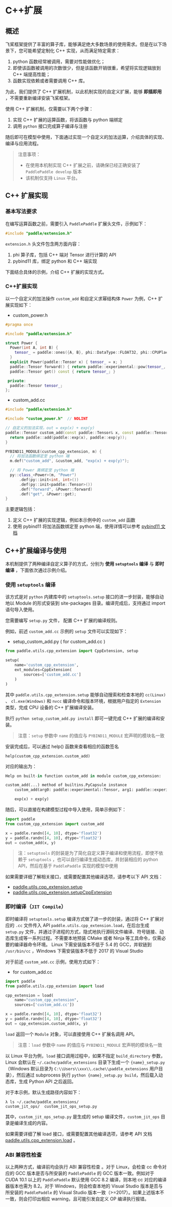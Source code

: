 # C++扩展

## 概述

飞桨框架提供了丰富的算子库，能够满足绝大多数场景的使用需求。但是在以下场景下，您可能希望定制化 C++ 实现，从而满足特定需求：

1. python 函数经常被调用，需要对性能做优化；
2. 即使该函数被调用的次数很少，但是该函数开销很重，希望将实现逻辑放到 C++ 端提高性能；
3. 函数实现依赖或者需要调用 C++ 库。

为此，我们提供了 C++ 扩展机制，以此机制实现的自定义扩展，能够 **即插即用** ，不需要重新编译安装飞桨框架。

使用 C++ 扩展机制，仅需要以下两个步骤：

1. 实现 C++ 扩展的运算函数，将该函数与 python 端绑定
2. 调用 `python` 接口完成算子编译与注册

随后即可在模型中使用，下面通过实现一个自定义的加法运算，介绍具体的实现、编译与应用流程。

> 注意事项：
>
> - 在使用本机制实现 C++ 扩展之前，请确保已经正确安装了 `PaddlePaddle develop` 版本
> - 该机制仅支持 `Linux` 平台。

## C++ 扩展实现

### 基本写法要求

在编写运算函数之前，需要引入 `PaddlePaddle` 扩展头文件，示例如下：

```c++
#include "paddle/extension.h"
```

`extension.h` 头文件包含两方面内容：

1. phi 算子库，包括 C++ 端对 Tensor 进行计算的 API
2. pybind11 库，绑定 python 和 C++ 端实现

下面结合具体的示例，介绍 C++ 扩展的实现方式。

### C++扩展实现

以一个自定义的加法操作 `custom_add` 和自定义求幂结构体 `Power` 为例，C++ 扩展实现如下：

- custom_power.h

```c++
#pragma once

#include "paddle/extension.h"

struct Power {
  Power(int A, int B) {
    tensor_ = paddle::ones({A, B}, phi::DataType::FLOAT32, phi::CPUPlace());
  }
  explicit Power(paddle::Tensor x) { tensor_ = x; }
  paddle::Tensor forward() { return paddle::experimental::pow(tensor_, 2); }
  paddle::Tensor get() const { return tensor_; }

 private:
  paddle::Tensor tensor_;
};
```

- custom_add.cc

```c++
#include "paddle/extension.h"

#include "custom_power.h"  // NOLINT

// 自定义的加法实现，out = exp(x) + exp(y)
paddle::Tensor custom_add(const paddle::Tensor& x, const paddle::Tensor& y) {
  return paddle::add(paddle::exp(x), paddle::exp(y));
}

PYBIND11_MODULE(custom_cpp_extension, m) {
  // 将加法函数绑定至 python 端
  m.def("custom_add", &custom_add, "exp(x) + exp(y)");

  // 将 Power 类绑定至 python 端
  py::class_<Power>(m, "Power")
      .def(py::init<int, int>())
      .def(py::init<paddle::Tensor>())
      .def("forward", &Power::forward)
      .def("get", &Power::get);
}
```

主要逻辑包括：

1. 定义 C++ 扩展的实现逻辑，例如本示例中的 `custom_add` 函数
2. 使用 pybind11 将加法函数绑定至 python 端，使用详情可以参考 [pybind11 文档](https://pybind11.readthedocs.io/en/stable/)

## C++扩展编译与使用

本机制提供了两种编译自定义算子的方式，分别为 **使用 `setuptools` 编译** 与 **即时编译** ，下面依次通过示例介绍。

### 使用 `setuptools` 编译

该方式是对 `python` 内建库中的 `setuptools.setup` 接口的进一步封装，能够自动地以 Module 的形式安装到 site-packages 目录。编译完成后，支持通过 import 语句导入使用。

您需要编写 `setup.py` 文件， 配置 C++ 扩展的编译规则。

例如，前述 `custom_add.cc` 示例的 `setup` 文件可以实现如下：

- setup_custom_add.py ( for custom_add.cc )

```python
from paddle.utils.cpp_extension import CppExtension, setup

setup(
    name='custom_cpp_extension',
    ext_modules=CppExtension(
        sources=['custom_add.cc']
    )
)
```

其中 `paddle.utils.cpp_extension.setup` 能够自动搜索和检查本地的 `cc(Linux)` 、 `cl.exe(Windows)` 和 `nvcc` 编译命令和版本环境，根据用户指定的 `Extension` 类型，完成 CPU 设备的 C++ 扩展编译安装。

执行 `python setup_custom_add.py install` 即可一键完成 C++ 扩展的编译和安装。

> 注意：`setup` 参数中 `name` 的值应与 `PYBIND11_MODULE` 宏声明的模块名一致

安装完成后，可以通过 help() 函数来查看相应的函数签名

```python-repl
help(custom_cpp_extension.custom_add)
```

对应的输出为：

```python
Help on built-in function custom_add in module custom_cpp_extension:

custom_add(...) method of builtins.PyCapsule instance
    custom_add(arg0: paddle::experimental::Tensor, arg1: paddle::experimental::Tensor) -> paddle::experimental::Tensor

    exp(x) + exp(y)

```

随后，可以直接在构建模型过程中导入使用，简单示例如下：

```python
import paddle
from custom_cpp_extension import custom_add

x = paddle.randn([4, 10], dtype='float32')
y = paddle.randn([4, 10], dtype='float32')
out = custom_add(x, y)
```

> 注：`setuptools` 的封装是为了简化自定义算子编译和使用流程，即使不依赖于 `setuptools` ，也可以自行编译生成动态库，并封装相应的 python API，然后在基于 `PaddlePaddle` 实现的模型中使用

如果需要详细了解相关接口，或需要配置其他编译选项，请参考以下 API 文档：

- [paddle.utils.cpp_extension.setup](https://www.paddlepaddle.org.cn/documentation/docs/zh/api/paddle/utils/cpp_extension/setup_cn.html)
- [paddle.utils.cpp_extension.setupCppExtension](https://www.paddlepaddle.org.cn/documentation/docs/zh/api/paddle/utils/cpp_extension/CppExtension_cn.html)

### 即时编译（`JIT Compile`）

即时编译将 `setuptools.setup` 编译方式做了进一步的封装，通过将 C++ 扩展对应的 `.cc` 文件传入 API `paddle.utils.cpp_extension.load`，在后台生成 `setup.py` 文件，并通过子进程的方式，隐式地执行源码文件编译、符号链接、动态库生成等一系列过程。不需要本地预装 CMake 或者 Ninja 等工具命令，仅需必要的编译器命令环境。 Linux 下需安装版本不低于 5.4 的 GCC，并软链到 `/usr/bin/cc` ，Windows 下需安装版本不低于 2017 的 Visual Studio

对于前述 `custom_add.cc` 示例，使用方式如下：

- for custom_add.cc

```python
import paddle
from paddle.utils.cpp_extension import load

cpp_extension = load(
    name="custom_cpp_extension",
    sources=['custom_add.cc'])

x = paddle.randn([4, 10], dtype='float32')
y = paddle.randn([4, 10], dtype='float32')
out = cpp_extension.custom_add(x, y)
```

`load` 返回一个 `Module` 对象，可以直接使用 C++ 扩展名调用 API。

> 注意：`load` 参数中 `name` 的值应与 `PYBIND11_MODULE` 宏声明的模块名一致

以 Linux 平台为例，`load` 接口调用过程中，如果不指定 `build_directory` 参数，Linux 会默认在 `~/.cache/paddle_extensions` 目录下生成一个 `{name}_setup.py`（Windows 默认目录为 `C:\\Users\\xxx\\.cache\\paddle_extensions` 用户目录），然后通过 subprocess 执行 `python {name}_setup.py build`，然后载入动态库，生成 Python API 之后返回。

对于本示例，默认生成路径内容如下：

```
λ ls ~/.cache/paddle_extensions/
custom_jit_ops/  custom_jit_ops_setup.py
```

其中，`custom_jit_ops_setup.py` 是生成的 setup 编译文件，`custom_jit_ops` 目录是编译生成的内容。

如果需要详细了解 load 接口，或需要配置其他编译选项，请参考 API 文档 [paddle.utils.cpp_extension.load](https://www.paddlepaddle.org.cn/documentation/docs/zh/api/paddle/utils/cpp_extension/load_cn.html) 。

### ABI 兼容性检查

以上两种方式，编译前均会执行 ABI 兼容性检查 。对于 Linux，会检查 cc 命令对应的 GCC 版本是否与所安装的 `PaddlePaddle` 的 GCC 版本一致。例如对于 CUDA 10.1 以上的 `PaddlePaddle` 默认使用 GCC 8.2 编译，则本地 cc 对应的编译器版本也需为 8.2。对于 Windows，则会检查本地的 Visual Studio 版本是否与所安装的 `PaddlePaddle` 的 Visual Studio 版本一致（>=2017）。如果上述版本不一致，则会打印出相应 warning，且可能引发自定义 OP 编译执行报错。
